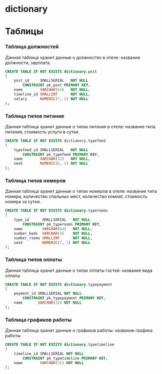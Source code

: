 # dictionary



# Таблицы
### Таблица должностей
Данная таблица хранит данные о должностях в отеле: название должности, зарплата.
```sql
CREATE TABLE IF NOT EXISTS dictionary.post
(
    post_id     SMALLSERIAL   NOT NULL
        CONSTRAINT pk_post PRIMARY KEY,
    name        VARCHAR(64)   NOT NULL,
    timeline_id SMALLINT      NOT NULL,
    salary      NUMERIC(7, 2) NOT NULL
);
```

### Таблица типов питания
Данная таблица хранит данные о типах питания в отеле: название типа питания, стоимость услуги в сутки.
```sql
CREATE TABLE IF NOT EXISTS dictianory.typefeed
(
    typefeed_id SMALLSERIAL   NOT NULL
        CONSTRAINT pk_typefeed PRIMARY KEY,
    name        VARCHAR(32)   NOT NULL,
    cost        NUMERIC(6, 2) NOT NULL
);
```

### Таблица типов номеров
Данная таблица хранит данные о типах номеров в отеле: название типа номера, количество спальных мест, количество комнат, стоимость номера за сутки.
```sql
CREATE TABLE IF NOT EXISTS dictionary.typerooms
(
    type_id      SMALLSERIAL   NOT NULL
        CONSTRAINT pk_typerooms PRIMARY KEY,
    name         VARCHAR(64)   NOT NULL,
    number_beds  VARCHAR(4)    NOT NULL,
    number_rooms SMALLINT      NOT NULL,
    cost         NUMERIC(7, 2) NOT NULL
);
```

### Таблица типов оплаты
Данная таблица хранит данные о типах оплаты гостей: название вида оплаты
```sql
CREATE TABLE IF NOT EXISTS dictionary.typepayment
(
    payment_id SMALLSERIAL NOT NULL
        CONSTRAINT pk_typepayment PRIMARY KEY,
    name       VARCHAR(32) NOT NULL
);
```

### Таблица графиков работы
Данная таблица хранит данные о графиков работы: название графика работы
```sql
CREATE TABLE IF NOT EXISTS dictionary.typetimeline
(
    timeline_id SMALLSERIAL NOT NULL
        CONSTRAINT pk_typetimeline PRIMARY KEY,
    name        VARCHAR(32) NOT NULL
);
```